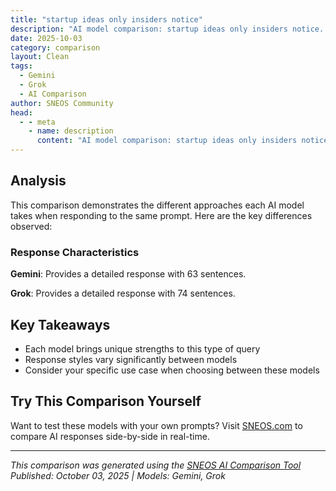 ```yaml
---
title: "startup ideas only insiders notice"
description: "AI model comparison: startup ideas only insiders notice..."
date: 2025-10-03
category: comparison
layout: Clean
tags:
  - Gemini
  - Grok
  - AI Comparison
author: SNEOS Community
head:
  - - meta
    - name: description
      content: "AI model comparison: startup ideas only insiders notice..."
---
```


<ChatComparison
  title="startup ideas only insiders notice"
  prompt="startup ideas only insiders notice"
  :responses='{"Gemini": "Okay, you want startup ideas that are hidden in plain sight, problems only people deeply embedded in specific fields truly understand. I love this! Here are some ideas, broken down by area of expertise, with a focus on niche needs and frustrations:\n\n**I. Software Development/Engineering:**\n\n* **Automated Documentation for Legacy Systems:** *The Problem:* Tons of companies rely on old, undocumented systems. Reverse engineering is a nightmare. *The Solution:* A tool that automatically analyzes code and creates interactive documentation, dependency graphs, and potential refactoring suggestions. *Insider POV:* Developers hate working with undocumented code, and companies fear touching it.\n* **Git Branching Strategy Enforcement:** *The Problem:* Large teams struggle with consistent git branching and merging strategies, leading to conflicts and code quality issues. *The Solution:* A customizable tool that integrates with Git to enforce pre-defined branching workflows, automatically validate pull requests, and provide feedback to developers. *Insider POV:* Prevents merge hell and improves code maintainability.\n* **AI-Powered Code Review Focusing on Security Vulnerabilities:** *The Problem:* Existing code review tools catch syntax errors, but miss subtle security flaws. *The Solution:* An AI-powered tool trained on security best practices and vulnerability databases that can proactively identify and suggest fixes for potential security issues in code. *Insider POV:* Protects systems from exploitation.\n\n**II. Healthcare:**\n\n* **Patient Advocacy/Navigation Platform for Rare Diseases:** *The Problem:* Patients with rare diseases struggle to find specialists, navigate insurance, and access clinical trials. *The Solution:* A platform that connects patients with resources, provides personalized support, and streamlines the process of finding the right care. *Insider POV:* The system is fragmented and overwhelming, leading to delayed diagnoses and poor outcomes.\n* **AI-Powered Prior Authorization Optimization:** *The Problem:* Prior authorization from insurance companies is a major bottleneck for doctors and patients. *The Solution:* A tool that uses AI to predict whether a prior authorization will be approved and automatically prepares the necessary documentation. *Insider POV:* Saves time and gets patients the treatments they need faster.\n* **Telehealth Platform Tailored to Geriatric Care:** *The Problem:* General telehealth platforms aren\u0027t designed for the unique needs of elderly patients (limited tech skills, cognitive impairments, etc.). *The Solution:* A telehealth platform with simplified interface, larger fonts, remote caregiver integration, and features to address cognitive decline. *Insider POV:* Aging populations are increasing, and telehealth needs to be accessible.\n\n**III. Education:**\n\n* **Personalized Learning Path Recommendation Engine for Specific Job Roles:** *The Problem:* People struggle to find the right educational resources to advance in their careers. *The Solution:* An AI-powered platform that analyzes job descriptions and recommends specific courses, certifications, and projects to develop the necessary skills. *Insider POV:* Reduces the time and cost of upskilling.\n* **AI-Powered Feedback Tool for Writing Assignments:** *The Problem:* Teachers are overwhelmed with grading writing assignments and providing individualized feedback. *The Solution:* A tool that uses AI to automatically analyze student writing, provide feedback on grammar, clarity, and argumentation, and identify areas for improvement. *Insider POV:* Frees up teachers\u0027 time and improves student writing skills.\n* **Gamified Platform for Teaching Complex Research Methodologies:** *The Problem:* Many students, even at the graduate level, struggle to grasp research methodologies. *The Solution:* A game or simulation that allows students to apply different research methods in a safe environment and see the impact of their choices. *Insider POV:* Improves student understanding and confidence in research.\n\n**IV. Manufacturing/Supply Chain:**\n\n* **Predictive Maintenance Platform for Niche Industrial Equipment:** *The Problem:* Expensive equipment downtime cripples production. *The Solution:* A platform that collects data from sensors on specific types of equipment and uses machine learning to predict failures and schedule maintenance proactively. *Insider POV:* Reduces downtime and saves money.\n* **AI-Powered Sourcing Platform for Sustainable Materials:** *The Problem:* Companies struggle to find and verify sustainable materials for their products. *The Solution:* A platform that connects companies with suppliers of sustainable materials, provides data on environmental impact, and verifies certifications. *Insider POV:* Helps companies meet sustainability goals.\n* **Real-Time Inventory Optimization for Perishable Goods:** *The Problem:* Food waste is a major problem in the supply chain. *The Solution:* A platform that uses real-time data to optimize inventory levels and predict demand for perishable goods, minimizing waste. *Insider POV:* Reduces food waste and increases profitability.\n\n**V. Finance:**\n\n* **AI-Powered Fraud Detection for Specific Types of Online Transactions:** *The Problem:* General fraud detection systems are often ineffective against sophisticated attacks. *The Solution:* An AI-powered tool trained on specific types of online transactions (e.g., cryptocurrency, online gaming) to identify and prevent fraud. *Insider POV:* Protects users and businesses from financial loss.\n* **Automated Compliance Platform for Specific Financial Regulations:** *The Problem:* Staying compliant with ever-changing financial regulations is a huge burden. *The Solution:* A platform that automates compliance tasks, such as KYC/AML checks, and provides alerts when regulations change. *Insider POV:* Reduces the risk of fines and legal issues.\n* **Personalized Financial Planning Tool for Gig Workers:** *The Problem:* Gig workers have unique financial needs that traditional financial planning tools don\u0027t address. *The Solution:* A platform that helps gig workers manage their income, taxes, and benefits, and plan for the future. *Insider POV:* Provides financial stability for a growing workforce.\n\n**Key to Success (Regardless of the Idea):**\n\n* **Deep Domain Expertise:** You *must* have a deep understanding of the target industry\u0027s pain points.\n* **Talk to Your Target Users:** Conduct extensive interviews to validate your assumptions and refine your solution.\n* **Focus on a Specific Niche:** Don\u0027t try to be everything to everyone. Start with a small, well-defined target market.\n* **Iterate Quickly:** Get your product into the hands of users as soon as possible and iterate based on their feedback.\n\nGood luck! I\u0027m happy to brainstorm more if you have a specific area you\u0027re interested in.\n", "Grok": "Startup ideas that only insiders notice often stem from deep industry knowledge, subtle pain points, or emerging trends that aren\u0027t yet obvious to the general public. Insiders\u2014whether they are professionals in a specific field, early adopters of technology, or individuals with niche expertise\u2014can spot opportunities that others overlook. Below are some startup ideas inspired by insider perspectives across various industries. These are conceptual and speculative, meant to spark inspiration, and focus on problems or trends that may not yet be widely recognized.\n\n---\n\n### 1. **Healthcare: AI-Driven Clinical Trial Patient Matching**\n- **Insider Insight**: Clinical trials often struggle with patient recruitment, with up to 80% of trials delayed due to insufficient enrollment. Insiders in healthcare and biotech know that patient data is fragmented across systems, and eligibility criteria are highly specific, making matching difficult.\n- **Idea**: Build an AI platform that integrates with electronic health records (EHRs) and uses natural language processing (NLP) to identify and match patients to clinical trials in real time. The platform could also gamify participation for patients with incentives while ensuring HIPAA compliance.\n- **Why Insiders Notice**: Only those working in clinical research or health tech understand the scale of inefficiencies in trial recruitment and the untapped potential of AI to bridge data silos.\n\n---\n\n### 2. **Finance: Micro-Compliance Tools for Decentralized Finance (DeFi)**\n- **Insider Insight**: DeFi platforms are growing rapidly, but regulatory uncertainty looms large. Insiders in blockchain and fintech see that many small-scale developers and users lack access to affordable compliance tools, risking penalties or shutdowns as governments tighten rules.\n- **Idea**: Create a SaaS platform offering micro-compliance solutions for DeFi projects\u2014think automated KYC/AML checks, tax reporting plugins, and regulatory alerts tailored to specific jurisdictions, priced for small teams or individual developers.\n- **Why Insiders Notice**: Only those immersed in the DeFi space grasp the tension between innovation and looming regulation, as well as the gap in accessible compliance tools for non-enterprise players.\n\n---\n\n### 3. **Manufacturing: IoT-Driven Predictive Maintenance for Legacy Machinery**\n- **Insider Insight**: Many factories still rely on decades-old machinery that lacks built-in smart sensors. Insiders in industrial IoT and manufacturing know that downtime from unexpected breakdowns is a massive, costly problem, but retrofitting old equipment with sensors is often seen as impractical.\n- **Idea**: Develop low-cost, plug-and-play IoT sensor kits that can be attached to legacy machinery to monitor vibration, temperature, and wear, feeding data into a predictive maintenance AI platform. This could save companies millions by preventing failures without requiring full equipment replacement.\n- **Why Insiders Notice**: Only those working on the factory floor or in industrial tech understand the prevalence of legacy systems and the hesitance to invest in full overhauls, creating a niche for retrofit solutions.\n\n---\n\n### 4. **Education: VR-Based Soft Skills Training for Remote Teams**\n- **Insider Insight**: Remote work has eroded opportunities for casual mentorship and soft skills development (like conflict resolution or leadership presence). Insiders in HR and edtech see that companies are desperate for innovative ways to train distributed teams beyond static webinars.\n- **Idea**: Build a VR platform simulating workplace scenarios (e.g., difficult conversations, team brainstorming) where remote employees can practice soft skills in immersive, low-stakes environments with AI feedback or live coaching.\n- **Why Insiders Notice**: Only those in HR, remote work management, or VR tech recognize how much companies struggle with intangible skill gaps in remote settings and the potential of VR to close them.\n\n---\n\n### 5. **Retail: Hyper-Local Inventory Sharing for Small Businesses**\n- **Insider Insight**: Small retailers often face inventory shortages or overstock, losing sales or tying up capital. Insiders in retail tech know that local businesses rarely collaborate due to lack of trust or systems, even though they could benefit from sharing stock.\n- **Idea**: Develop a platform that connects small retailers in the same area to share inventory in real time\u2014e.g., a boutique could borrow a dress from a nearby store for a customer, splitting the profit. Blockchain could ensure transparency and trust in transactions.\n- **Why Insiders Notice**: Only retail insiders see the day-to-day inventory headaches and the missed opportunity for hyper-local collaboration, especially as e-commerce giants squeeze smaller players.\n\n---\n\n### 6. **Energy: Peer-to-Peer Energy Trading for Solar Homeowners**\n- **Insider Insight**: Solar panel adoption is rising, but insiders in renewable energy know that many homeowners with excess solar power can\u2019t easily sell it back to the grid due to bureaucratic or low payout issues. Meanwhile, neighbors might want cheaper, greener energy.\n- **Idea**: Create a blockchain-based app for peer-to-peer energy trading, allowing solar homeowners to sell excess power directly to nearby residents or businesses at competitive rates, bypassing traditional utilities.\n- **Why Insiders Notice**: Only those in the energy sector or smart grid tech understand the inefficiencies of current solar buyback programs and the growing desire for decentralized energy solutions.\n\n---\n\n### 7. **Gaming: AI-Powered Dynamic Storytelling for Indie Games**\n- **Insider Insight**: Indie game developers often lack the budget for complex narratives or branching storylines, yet players crave personalized experiences. Insiders in game dev and AI see a gap for tools that can dynamically adapt stories based on player choices without heavy coding.\n- **Idea**: Build an AI engine that indie developers can plug into their games to generate dynamic dialogue, plot twists, and character interactions in real time, tailored to player behavior, making each playthrough unique.\n- **Why Insiders Notice**: Only game developers and AI specialists recognize the hunger for personalized storytelling and the technical barriers that prevent smaller studios from competing with AAA titles in this area.\n\n---\n\n### 8. **Agriculture: Drone-Based Pollinator Monitoring for Small Farms**\n- **Insider Insight**: Pollinator decline (e.g., bees) is a growing crisis for agriculture, but small farmers lack the resources to monitor ecosystems or optimize pollination. Insiders in agritech and drone tech know that localized data could transform yields.\n- **Idea**: Develop a drone service or subscription model for small farms, using AI to monitor pollinator activity, map pollination gaps, and suggest interventions like planting specific flowers or adjusting pesticide use.\n- **Why Insiders Notice**: Only those in agriculture or drone tech see the urgent, under-addressed impact of pollinator decline on smaller operations and the potential for lightweight, data-driven solutions.\n\n---\n\n### 9. **Legal Tech: Automated Dispute Resolution for Gig Economy Workers**\n- **Insider Insight**: Gig economy workers (e.g., freelancers, drivers) often face payment disputes or contract issues but can\u2019t afford legal help. Insiders in legal tech and labor advocacy notice that these micro-disputes are ripe for automation.\n- **Idea**: Create an AI-powered platform for gig workers to resolve small-scale disputes (e.g., unpaid invoices under $500) through automated mediation, templated agreements, and escrow services, with minimal human intervention.\n- **Why Insiders Notice**: Only those in gig economy platforms or legal tech see the volume of small, recurring disputes and the lack of accessible, low-cost resolution tools for independent workers.\n\n---\n\n### 10. **Cybersecurity: Behavioral Biometrics for Zero-Trust Environments**\n- **Insider Insight**: With remote work and BYOD (bring your own device) policies, traditional passwords and MFA aren\u2019t enough. Insiders in cybersecurity know that behavioral biometrics (e.g., typing patterns, mouse movements) are an emerging frontier for continuous authentication.\n- **Idea**: Develop a lightweight, privacy-focused behavioral biometrics tool that integrates with zero-trust security frameworks to continuously verify user identity based on unique behavioral patterns, reducing reliance on static credentials.\n- **Why Insiders Notice**: Only cybersecurity experts and IT admins understand the limitations of current authentication methods and the growing need for frictionless, continuous security in distributed work environments.\n\n---\n\nThese ideas leverage insider knowledge of subtle inefficiencies, emerging technologies, or under-the-radar trends. If you\u0027re an insider in one of these spaces, you might already see additional nuances or obstacles\u2014use that to refine the concept further. If you\u0027re not, partnering with domain experts could be the key to validating and executing on such ideas. What industry are you most curious about? I can dive deeper into specific trends or pain points."}' 
  published-date="20:02"
/>

## Analysis

This comparison demonstrates the different approaches each AI model takes when responding to the same prompt. Here are the key differences observed:

### Response Characteristics

**Gemini**: Provides a detailed response with 63 sentences. 

**Grok**: Provides a detailed response with 74 sentences. 

## Key Takeaways

- Each model brings unique strengths to this type of query
- Response styles vary significantly between models
- Consider your specific use case when choosing between these models

## Try This Comparison Yourself

Want to test these models with your own prompts? Visit [SNEOS.com](https://sneos.com) to compare AI responses side-by-side in real-time.

---

*This comparison was generated using the [SNEOS AI Comparison Tool](https://sneos.com)*
*Published: October 03, 2025 | Models: Gemini, Grok*
